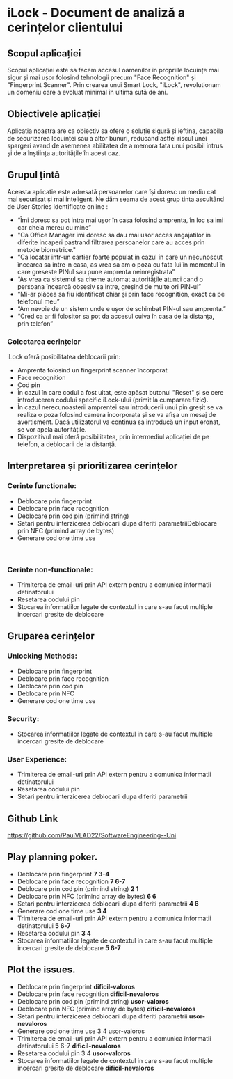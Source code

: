 # iLock - Document de analiză a cerințelor clientului

## Scopul aplicației

Scopul aplicației este sa facem accesul oamenilor în propriile locuințe mai sigur și mai ușor folosind tehnologii precum "Face Recognition" și "Fingerprint Scanner". Prin crearea unui Smart Lock, "iLock", revolutionam un domeniu care a evoluat minimal în ultima sută de ani.

## Obiectivele aplicației

Aplicatia noastra are ca obiectiv sa ofere o soluție sigură și ieftina, capabila de securizarea locuinței sau a altor bunuri, reducand astfel riscul unei spargeri avand de asemenea abilitatea de a memora fata unui posibil intrus și de a înștiința autoritățile în acest caz.

## Grupul țintă

Aceasta aplicatie este adresată persoanelor care își doresc un mediu cat mai securizat și mai inteligent. Ne dăm seama de acest grup tinta ascultând de User Stories identificate online : 
<ul>
  <li>“Îmi doresc sa pot intra mai ușor în casa folosind amprenta, în loc sa imi car cheia mereu cu mine”</li>

  <li>"Ca Office Manager imi doresc sa dau mai usor acces angajatilor in diferite incaperi pastrand filtrarea persoanelor care au acces prin metode biometrice."</li>

  <li>“Ca locatar intr-un cartier foarte populat  in cazul în care un necunoscut încearca sa intre-n casa, as vrea sa am o poza cu fata lui în momentul în care greseste PINul sau pune amprenta neinregistrata”</li>

  <li>“As vrea ca sistemul sa cheme automat autoritățile atunci cand o persoana încearcă obsesiv sa intre, greșind de multe ori PIN-ul”</li>
  <li>“Mi-ar plăcea sa fiu identificat chiar și prin face recognition, exact ca pe telefonul meu”</li>
  <li>“Am nevoie de un sistem unde e ușor de schimbat PIN-ul sau amprenta.”</li>
  <li>“Cred ca ar fi folositor sa pot da accesul cuiva în casa de la distanța, prin telefon”</li>
</ul>

### Colectarea cerințelor

iLock oferă posibilitatea deblocarii prin:
<ul>
  <li>Amprenta folosind un fingerprint scanner încorporat</li>
  <li>Face recognition</li>
  <li>Cod pin</li>
  <li>În cazul în care codul a fost uitat, este apăsat butonul "Reset" și se cere introducerea codului specific iLock-ului (primit la cumparare fizic).</li>
  <li>În cazul nerecunoasterii amprentei sau introducerii unui pin greșit se va realiza o poza folosind camera incorporata și se va afișa un mesaj de avertisment. Dacă utilizatorul va continua sa introducă un input eronat, se vor apela autoritățile.</li>
  <li>Dispozitivul mai oferă posibilitatea, prin intermediul aplicației de pe telefon, a deblocarii de la distanță.</li>
</ul>



## Interpretarea și prioritizarea cerințelor  

### Cerinte functionale:
<ul>
  <li>Deblocare prin fingerprint</li>
  <li>Deblocare prin face recognition </li>
  <li>Deblocare prin cod pin (primind string)</li>
  <li>Setari pentru interzicerea deblocarii dupa diferiti parametriiDeblocare prin NFC (primind array de bytes)</li>
  <li>Generare cod one time use</li>
</ul>
<br/>

### Cerinte non-functionale:
<ul>
  <li>Trimiterea de email-uri prin API extern pentru a comunica informatii detinatorului</li>
  <li>Resetarea codului pin</li>
  <li>Stocarea informatiilor legate de contextul in care s-au facut multiple incercari gresite de deblocare</li>
</ul>
 
 
## Gruparea cerințelor 

### Unlocking Methods:
<ul>
  <li>Deblocare prin fingerprint</li>
  <li>Deblocare prin face recognition</li>
  <li>Deblocare prin cod pin</li>
  <li>Deblocare prin NFC</li>
  <li>Generare cod one time use</li>
</ul>

### Security:
<ul>
  <li>Stocarea informatiilor legate de contextul in care s-au facut multiple incercari gresite de deblocare</li>
</ul>
 
### User Experience:
<ul>
  <li>Trimiterea de email-uri prin API extern pentru a comunica informatii detinatorului</li>
  <li>Resetarea codului pin</li>
  <li>Setari pentru interzicerea deblocarii dupa diferiti parametrii</li>
</ul>

## Github Link 
https://github.com/PaulVLAD22/SoftwareEngineering--Uni 

## Play planning poker.

<ul>
  <li>Deblocare prin fingerprint <b>7  3-4</b></li>
  <li>Deblocare prin face recognition <b>7 6-7</b></li>
  <li>Deblocare prin cod pin (primind string) <b>2 1</b></li>
  <li>Deblocare prin NFC (primind array de bytes) <b>6 6</b></li>
  <li>Setari pentru interzicerea deblocarii dupa diferiti parametrii <b>4 6</b></li>
  <li>Generare cod one time use <b>3 4</b></li>
  <li>Trimiterea de email-uri prin API extern pentru a comunica informatii detinatorului <b>5 6-7</b></li>
  <li>Resetarea codului pin <b>3 4</b></li>
  <li>Stocarea informatiilor legate de contextul in care s-au facut multiple incercari gresite de deblocare <b>5 6-7</b></li>
</ul>
 
## Plot the issues.  
<ul>
  <li> Deblocare prin fingerprint <b>dificil-valoros</b> </li>
  <li> Deblocare prin face recognition	<b>dificil-nevaloros</b></li>
  <li> Deblocare prin cod pin (primind string)  <b>usor-valoros</b></li>
  <li> Deblocare prin NFC (primind array de bytes) 	<b>dificil-nevaloros</b></li>
  <li> Setari pentru interzicerea deblocarii dupa diferiti parametrii	 <b>usor-nevaloros</b></li>
  <li> Generare cod one time use 3 4	usor-valoros<b></b></li>
  <li> Trimiterea de email-uri prin API extern pentru a comunica informatii detinatorului 5 6-7  <b>dificil-nevaloros</b></li>
  <li> Resetarea codului pin 3 4		<b>usor-valoros</b></li>
  <li>Stocarea informatiilor legate de contextul in care s-au facut multiple incercari gresite de deblocare <b>dificil-nevaloros </b></li>
</ul>

